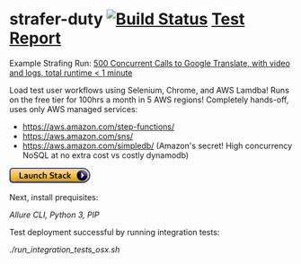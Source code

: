 # strafer-duty [![Build Status](https://travis-ci.org/tsu-denim/strafer-duty.svg?branch=master)](https://travis-ci.org/tsu-denim/strafer-duty) [Test Report](https://tsu-denim.github.io/strafer-duty/test-report)

Example Strafing Run: [500 Concurrent Calls to Google Translate, with video and logs, total runtime < 1 minute](https://tsu-denim.github.io/strafer-duty-demo/#behaviors)

Load test user workflows using Selenium, Chrome, and AWS Lamdba! Runs on the free tier for 100hrs a month in 5 AWS regions! Completely hands-off, uses only AWS managed services:

- https://aws.amazon.com/step-functions/
- https://aws.amazon.com/sns/
- https://aws.amazon.com/simpledb/ (Amazon's secret! High concurrency NoSQL at no extra cost vs costly dynamodb)

[![Launch strafer-duty in AWS](./cloudformation-launch-stack.png)](https://console.aws.amazon.com/cloudformation/home?region=us-east-1#/stacks/create/review?stackName=my-strafer-duty-stack&templateURL=https://s3.amazonaws.com/tsu-denim-public-templates/strafer-duty.json&param_ChromeVersion=chrome-68.0.3440.75 "Launch Stack")

Next, install prequisites:

*Allure CLI, Python 3, PIP*

Test deployment successful by running integration tests:

*./run_integration_tests_osx.sh*

